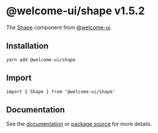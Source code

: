 # @welcome-ui/shape v1.5.2

The [Shape](http://welcome-ui.com/components/shape) component from [@welcome-ui](http://welcome-ui.com).

## Installation

    yarn add @welcome-ui/shape

## Import

    import { Shape } from '@welcome-ui/shape'

## Documentation

See the [documentation](http://welcome-ui.com/components/shape) or [package source](https://github.com/WTTJ/welcome-ui/tree/v1.5.2/packages/Shape) for more details.
